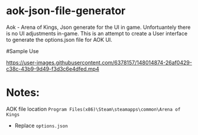 # aok-json-file-generator
Aok - Arena of Kings, Json generate for the UI in game. Unfortuantely there is no UI adjustments in-game. This is an attempt to create a User interface to generate the options.json file for AOK UI.

#Sample Use


https://user-images.githubusercontent.com/6378157/148014874-26af0429-c38c-43b9-9d49-f3d3c6e4dfed.mp4


# Notes:
AOK file location ```Program Files(x86)\Steam\steamapps\common\Arena of Kings```
  - Replace ```options.json```

